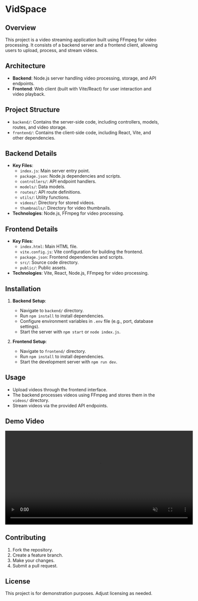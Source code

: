 # VidSpace

## Overview

This project is a video streaming application built using FFmpeg for video processing. It consists of a backend server and a frontend client, allowing users to upload, process, and stream videos.

## Architecture

- **Backend**: Node.js server handling video processing, storage, and API endpoints.
- **Frontend**: Web client (built with Vite/React) for user interaction and video playback.

## Project Structure

- `backend/`: Contains the server-side code, including controllers, models, routes, and video storage.
- `frontend/`: Contains the client-side code, including React, Vite, and other dependencies.

## Backend Details

- **Key Files**:
  - `index.js`: Main server entry point.
  - `package.json`: Node.js dependencies and scripts.
  - `controllers/`: API endpoint handlers.
  - `models/`: Data models.
  - `routes/`: API route definitions.
  - `utils/`: Utility functions.
  - `videos/`: Directory for stored videos.
  - `thumbnails/`: Directory for video thumbnails.
- **Technologies**: Node.js, FFmpeg for video processing.

## Frontend Details

- **Key Files**:
  - `index.html`: Main HTML file.
  - `vite.config.js`: Vite configuration for building the frontend.
  - `package.json`: Frontend dependencies and scripts.
  - `src/`: Source code directory.
  - `public/`: Public assets.
- **Technologies**: Vite, React, Node.js, FFmpeg for video processing.

## Installation

1. **Backend Setup**:
   - Navigate to `backend/` directory.
   - Run `npm install` to install dependencies.
   - Configure environment variables in `.env` file (e.g., port, database settings).
   - Start the server with `npm start` or `node index.js`.

2. **Frontend Setup**:
   - Navigate to `frontend/` directory.
   - Run `npm install` to install dependencies.
   - Start the development server with `npm run dev`.

## Usage

- Upload videos through the frontend interface.
- The backend processes videos using FFmpeg and stores them in the `videos/` directory.
- Stream videos via the provided API endpoints.

## Demo Video

<video src="VidSpace.mp4" controls width="600" preload="auto" muted loop></video>

## Contributing

1. Fork the repository.
2. Create a feature branch.
3. Make your changes.
4. Submit a pull request.

## License

This project is for demonstration purposes. Adjust licensing as needed.
